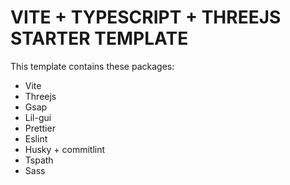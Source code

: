 # VITE + TYPESCRIPT + THREEJS STARTER TEMPLATE

This template contains these packages:
- Vite
- Threejs
- Gsap
- Lil-gui
- Prettier
- Eslint
- Husky + commitlint
- Tspath
- Sass
